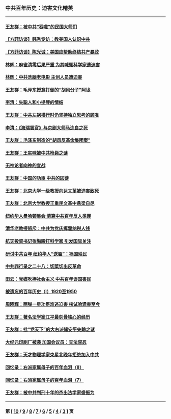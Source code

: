 ### 中共百年历史：迫害文化精英
---
#### [王友群：被中共“吞噬”的民国大师们](../../pages/nf1176111/n13942620.md?03190430) 
#### [【方菲访谈】韩秀专访：教美国人认识中共](../../pages/nf1176111/n13821310.md?03190430) 
#### [【方菲访谈】陈光诚：美国应帮助终结共产暴政](../../pages/nf1176111/n13759521.md?03190430) 
#### [林辉：麻雀清零后果严重 为其喊冤科学家遭迫害](../../pages/nf1176111/n13746900.md?03190430) 
#### [林辉：中共洗脑老电影 主创人员遭迫害](../../pages/nf1176111/n13699437.md?03190430) 
#### [王友群：毛泽东授意打倒的“胡风分子”阿垅](../../pages/nf1176111/n13592541.md?03190430) 
#### [李清：失聪人和小提琴的情结](../../pages/nf1176111/n13459280.md?03190430) 
#### [王友群：中共左祸横行时仍坚持独立思考的顾准](../../pages/nf1176111/n13444722.md?03190430) 
#### [李清：《海瑞罢官》与京剧大师马连良之死](../../pages/nf1176111/n13412316.md?03190430) 
#### [王友群：毛泽东制造的“胡风反革命集团案”](../../pages/nf1176111/n13324909.md?03190430) 
#### [王友群：王实味被中共枪毙之谜](../../pages/nf1176111/n13307502.md?03190430) 
#### [无神论者向神的宣战](../../pages/nf1176111/n13281535.md?03190430) 
#### [王友群：中国的功臣 中共的囚徒](../../pages/nf1176111/n13291790.md?03190430) 
#### [王友群：北京大学一级教授向达文革被迫害致死](../../pages/nf1176111/n13150966.md?03190430) 
#### [王友群：北京大学教授王重民文革中悬梁自尽](../../pages/nf1176111/n13084645.md?03190430) 
#### [纽约华人曼哈顿集会 清算中共百年反人类罪](../../pages/nf1176111/n13084157.md?03190430) 
#### [清华老教授怒斥：中共为党庆挥霍纳税人钱](../../pages/nf1176111/n13071430.md?03190430) 
#### [航天投资书记张陶殴打科学家 引发国际关注](../../pages/nf1176111/n13069132.md?03190430) 
#### [研讨中共百年 纽约华人“送匾”：祸国殃民](../../pages/nf1176111/n13057367.md?03190430) 
#### [中共罪行录之二十八：切菜切出反革命](../../pages/nf1176111/n13030600.md?03190430) 
#### [田云：党媒吹捧社会主义 中共百年误国害民](../../pages/nf1176111/n13006682.md?03190430) 
#### [被遗忘的百年历史（I）1920至1950](../../pages/nf1176111/n12986411.md?03190430) 
#### [周晓辉：两弹一星功臣难逃迫害 核试验遗害至今](../../pages/nf1176111/n12974997.md?03190430) 
#### [王友群：著名法学家江平最刻骨铭心的经历](../../pages/nf1176111/n12970787.md?03190430) 
#### [王友群：批“党天下”的大右派储安平失踪之谜](../../pages/nf1176111/n12954229.md?03190430) 
#### [大纪元印刷厂被袭 加国会议员：无法容忍](../../pages/nf1176111/n12883028.md?03190430) 
#### [王友群：天才物理学家束星北晚年拒绝加入中共](../../pages/nf1176111/n12792913.md?03190430) 
#### [回忆录：右派家属母子的百年血泪（8）](../../pages/nf1176111/n12706196.md?03190430) 
#### [回忆录：右派家属母子的百年血泪（7）](../../pages/nf1176111/n12706191.md?03190430) 
#### [王友群：被中共判刑十年的杰出法学家盛振为](../../pages/nf1176111/n12706141.md?03190430) 

---
#### 第 [ [10](./10.md?03190430) / [9](./9.md?03190430) / [8](./8.md?03190430) / [7](./7.md?03190430) / [6](./6.md?03190430) / [5](./5.md?03190430) / [4](./4.md?03190430) / [3](./3.md?03190430) ] 页
